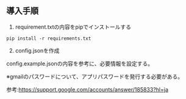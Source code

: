 <h2>導入手順</h2>

1. requirement.txtの内容をpipでインストールする

```
pip install -r requirements.txt
```

2. config.jsonを作成

config.example.jsonの内容を参考に、必要情報を設定する。

※gmailのパスワードについて、アプリパスワードを発行する必要がある。

参考:https://support.google.com/accounts/answer/185833?hl=ja
